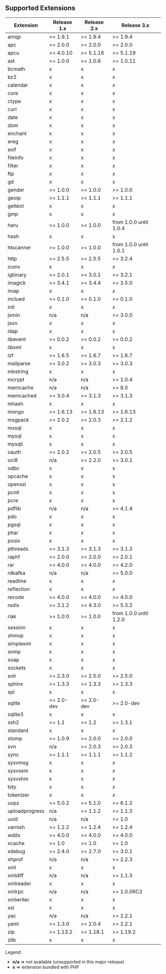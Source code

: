 ## Supported Extensions

| Extension      | Release 1.x | Release 2.x | Release 3.x |
|----------------|-------------|-------------|-------------|
| amqp           | &gt;= 1.9.1 | &gt;= 1.9.4 | &gt;= 1.9.4 |
| apc            | &gt;= 2.0.0 | &gt;= 2.0.0 | &gt;= 2.0.0 |
| apcu           | &gt;= 4.0.10| &gt;= 5.1.16| &gt;= 5.1.19|
| ast            | &gt;= 1.0.0 | &gt;= 1.0.8 | &gt;= 1.0.11|
| bcmath         |    x        |    x        |    x        |
| bz2            |    x        |    x        |    x        |
| calendar       |    x        |    x        |    x        |
| core           |    x        |    x        |    x        |
| ctype          |    x        |    x        |    x        |
| curl           |    x        |    x        |    x        |
| date           |    x        |    x        |    x        |
| dom            |    x        |    x        |    x        |
| enchant        |    x        |    x        |    x        |
| ereg           |    x        |    x        |    x        |
| exif           |    x        |    x        |    x        |
| fileinfo       |    x        |    x        |    x        |
| filter         |    x        |    x        |    x        |
| ftp            |    x        |    x        |    x        |
| gd             |    x        |    x        |    x        |
| gender         | &gt;= 1.0.0 | &gt;= 1.0.0 | &gt;= 1.0.0 |
| geoip          | &gt;= 1.1.1 | &gt;= 1.1.1 | &gt;= 1.1.1 |
| gettext        |    x        |    x        |    x        |
| gmp            |    x        |    x        |    x        |
| haru           | &gt;= 1.0.0 | &gt;= 1.0.0 | from 1.0.0 until 1.0.4 |
| hash           |    x        |    x        |    x        |
| htscanner      | &gt;= 1.0.0 | &gt;= 1.0.0 | from 1.0.0 until 1.0.1 |
| http           | &gt;= 2.5.5 | &gt;= 2.5.5 | &gt;= 3.2.4 |
| iconv          |    x        |    x        |    x        |
| igbinary       | &gt;= 2.0.1 | &gt;= 3.0.1 | &gt;= 3.2.1 |
| imagick        | &gt;= 3.4.1 | &gt;= 3.4.4 | &gt;= 3.5.0 |
| imap           |    x        |    x        |    x        |
| inclued        | &gt;= 0.1.0 | &gt;= 0.1.0 | &gt;= 0.1.0 |
| intl           |    x        |    x        |    x        |
| jsmin          |    n/a      |    n/a      | &gt;= 3.0.0 |
| json           |    x        |    x        |    x        |
| ldap           |    x        |    x        |    x        |
| libevent       | &gt;= 0.0.2 | &gt;= 0.0.2 | &gt;= 0.0.2 |
| libxml         |    x        |    x        |    x        |
| lzf            | &gt;= 1.6.5 | &gt;= 1.6.7 | &gt;= 1.6.7 |
| mailparse      | &gt;= 3.0.2 | &gt;= 3.0.3 | &gt;= 3.0.3 |
| mbstring       |    x        |    x        |    x        |
| mcrypt         |    n/a      |    n/a      | &gt;= 1.0.4 |
| memcache       |    n/a      |    n/a      | &gt;= 8.0   |
| memcached      | &gt;= 3.0.4 | &gt;= 3.1.3 | &gt;= 3.1.3 |
| mhash          |    x        |    x        |    x        |
| mongo          | &gt;= 1.6.13| &gt;= 1.6.13| &gt;= 1.6.13|
| msgpack        | &gt;= 2.0.2 | &gt;= 2.0.3 | &gt;= 2.1.2 |
| mssql          |    x        |    x        |    x        |
| mysql          |    x        |    x        |    x        |
| mysqli         |    x        |    x        |    x        |
| oauth          | &gt;= 2.0.2 | &gt;= 2.0.5 | &gt;= 2.0.5 |
| oci8           |    n/a      | &gt;= 2.2.0 | &gt;= 3.0.1 |
| odbc           |    x        |    x        |    x        |
| opcache        |    x        |    x        |    x        |
| openssl        |    x        |    x        |    x        |
| pcntl          |    x        |    x        |    x        |
| pcre           |    x        |    x        |    x        |
| pdflib         |    n/a      |    n/a      | &gt;= 4.1.4 |
| pdo            |    x        |    x        |    x        |
| pgsql          |    x        |    x        |    x        |
| phar           |    x        |    x        |    x        |
| posix          |    x        |    x        |    x        |
| pthreads       | &gt;= 3.1.3 | &gt;= 3.1.3 | &gt;= 3.1.3 |
| raphf          | &gt;= 2.0.0 | &gt;= 2.0.0 | &gt;= 2.0.1 |
| rar            | &gt;= 4.0.0 | &gt;= 4.0.0 | &gt;= 4.2.0 |
| rdkafka        |    n/a      |    n/a      | &gt;= 5.0.0 |
| readline       |    x        |    x        |    x        |
| reflection     |    x        |    x        |    x        |
| recode         | &gt;= 4.0.0 | &gt;= 4.0.0 | &gt;= 4.0.0 |
| redis          | &gt;= 3.1.2 | &gt;= 4.3.0 | &gt;= 5.3.2 |
| riak           | &gt;= 1.0.0 | &gt;= 1.0.0 | from 1.0.0 until 1.2.0 |
| session        |    x        |    x        |    x        |
| shmop          |    x        |    x        |    x        |
| simplexml      |    x        |    x        |    x        |
| snmp           |    x        |    x        |    x        |
| soap           |    x        |    x        |    x        |
| sockets        |    x        |    x        |    x        |
| solr           | &gt;= 2.3.0 | &gt;= 2.5.0 | &gt;= 2.5.0 |
| sphinx         | &gt;= 1.3.3 | &gt;= 1.3.3 | &gt;= 1.3.3 |
| spl            |    x        |    x        |    x        |
| sqlite         | &gt;= 2.0-dev  | &gt;= 2.0-dev  | &gt;= 2.0-dev  |
| sqlite3        |    x        |    x        |    x        |
| ssh2           | &gt;= 1.1   | &gt;= 1.2   | &gt;= 1.3.1 |
| standard       |    x        |    x        |    x        |
| stomp          | &gt;= 1.0.9 | &gt;= 2.0.0 | &gt;= 2.0.0 |
| svn            |    n/a      | &gt;= 2.0.3 | &gt;= 2.0.3 |
| sync           | &gt;= 1.1.1 | &gt;= 1.1.1 | &gt;= 1.1.2 |
| sysvmsg        |    x        |    x        |    x        |
| sysvsem        |    x        |    x        |    x        |
| sysvshm        |    x        |    x        |    x        |
| tidy           |    x        |    x        |    x        |
| tokenizer      |    x        |    x        |    x        |
| uopz           | &gt;= 5.0.2 | &gt;= 5.1.0 | &gt;= 6.1.2 |
| uploadprogress |    n/a      | &gt;= 1.1.2 | &gt;= 1.1.3 |
| uuid           |    n/a      |    n/a      | &gt;= 1.0   |
| varnish        | &gt;= 1.2.2 | &gt;= 1.2.4 | &gt;= 1.2.4 |
| wddx           | &gt;= 4.0.0 | &gt;= 4.0.0 | &gt;= 4.0.0 |
| xcache         | &gt;= 1.0   | &gt;= 1.0   | &gt;= 1.0   |
| xdebug         | &gt;= 2.4.0 | &gt;= 2.7.0 | &gt;= 3.0.1 |
| xhprof         |    n/a      |    n/a      | &gt;= 2.2.3 |
| xml            |    x        |    x        |    x        |
| xmldiff        |    n/a      |    n/a      | &gt;= 1.1.3 |
| xmlreader      |    x        |    x        |    x        |
| xmlrpc         |    n/a      |    n/a      | &gt;= 1.0.0RC2 |
| xmlwriter      |    x        |    x        |    x        |
| xsl            |    x        |    x        |    x        |
| yac            |    n/a      |    n/a      | &gt;= 2.2.1 |
| yaml           | &gt;= 1.3.0 | &gt;= 2.0.4 | &gt;= 2.2.1 |
| zip            | &gt;= 1.13.2| &gt;= 1.18.1| &gt;= 1.19.2|
| zlib           |    x        |    x        |    x        |

Legend:
* **n/a** => not available (unsupported in this major release)
* **x**   => extension bundled with PHP
